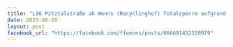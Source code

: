 ```yaml
---
title: "L16 Pitztalstraße ab Wenns (Recyclinghof) Totalsperre aufgrund von Hangrutsch - Umleitung über Jerzens (bis Ritzenried /dort ebenfalls Totalsperre) ️"
date: 2023-08-28
layout: post
facebook_url: "https://facebook.com/ffwenns/posts/666691432159979"
---
```


️